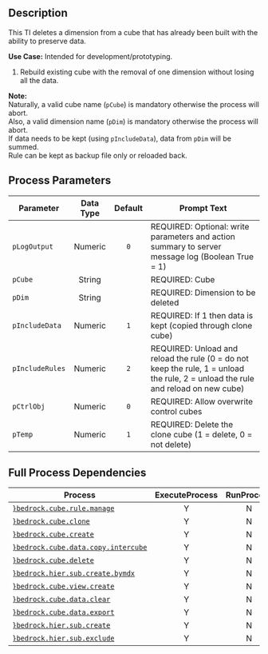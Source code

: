 ## Description
   
 This TI deletes a dimension from a cube that has already been built with the ability to preserve data.  
     
**Use Case:**    Intended for development/prototyping.  
1. Rebuild existing cube with the removal of one dimension without losing all the data.  
     
**Note:**     
 Naturally, a valid cube name (`pCube`) is mandatory otherwise the process will abort.  
 Also, a valid dimension name (`pDim`) is mandatory otherwise the process will abort.  
 If data needs to be kept (using `pIncludeData`), data from `pDim` will be summed.  
 Rule can be kept as backup file only or reloaded back.  
## Process Parameters
  
|Parameter|Data Type|Default|Prompt Text|
  |---|:-:|:-:|---|
  |`pLogOutput`|Numeric|`0`|REQUIRED: Optional: write parameters and action summary to server message log (Boolean True = 1)|
  |`pCube`|String||REQUIRED: Cube|
  |`pDim`|String||REQUIRED: Dimension to be deleted|
  |`pIncludeData`|Numeric|`1`|REQUIRED: If 1 then data is kept (copied through clone cube)|
  |`pIncludeRules`|Numeric|`2`|REQUIRED: Unload and reload the rule (0 = do not keep the rule, 1 = unload the rule, 2 = unload the rule and reload on new cube)|
  |`pCtrlObj`|Numeric|`0`|REQUIRED: Allow overwrite control cubes|
  |`pTemp`|Numeric|`1`|REQUIRED: Delete the clone cube (1 = delete, 0 = not delete)|
  ## Full Process Dependencies
  
|Process|ExecuteProcess|RunProcess|
  |---|:-:|:-:|
  |[`}bedrock.cube.rule.manage`](}bedrock.cube.rule.manage)|Y|N|
  |[`}bedrock.cube.clone`](}bedrock.cube.clone)|Y|N|
  |[`}bedrock.cube.create`](}bedrock.cube.create)|Y|N|
  |[`}bedrock.cube.data.copy.intercube`](}bedrock.cube.data.copy.intercube)|Y|N|
  |[`}bedrock.cube.delete`](}bedrock.cube.delete)|Y|N|
  |[`}bedrock.hier.sub.create.bymdx`](}bedrock.hier.sub.create.bymdx)|Y|N|
  |[`}bedrock.cube.view.create`](}bedrock.cube.view.create)|Y|N|
  |[`}bedrock.cube.data.clear`](}bedrock.cube.data.clear)|Y|N|
  |[`}bedrock.cube.data.export`](}bedrock.cube.data.export)|Y|N|
  |[`}bedrock.hier.sub.create`](}bedrock.hier.sub.create)|Y|N|
  |[`}bedrock.hier.sub.exclude`](}bedrock.hier.sub.exclude)|Y|N|
  